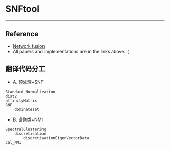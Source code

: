 # SNFtool
___
## Reference
- [Network fusion](https://nbisweden.github.io/workshop_omics_integration/session_nmf/SNF_main.html)
- All papers and implementations are in the links above. :)  

## 翻译代码分工

- A. 预处理+SNF

```
Standard_Normalization
dist2
affinityMatrix
SNF
	dominateset
```
  
- B. 谱聚类+NMI

```
SpectralClustering
	discretisation
		discretisationEigenVectorData
Cal_NMI
```
